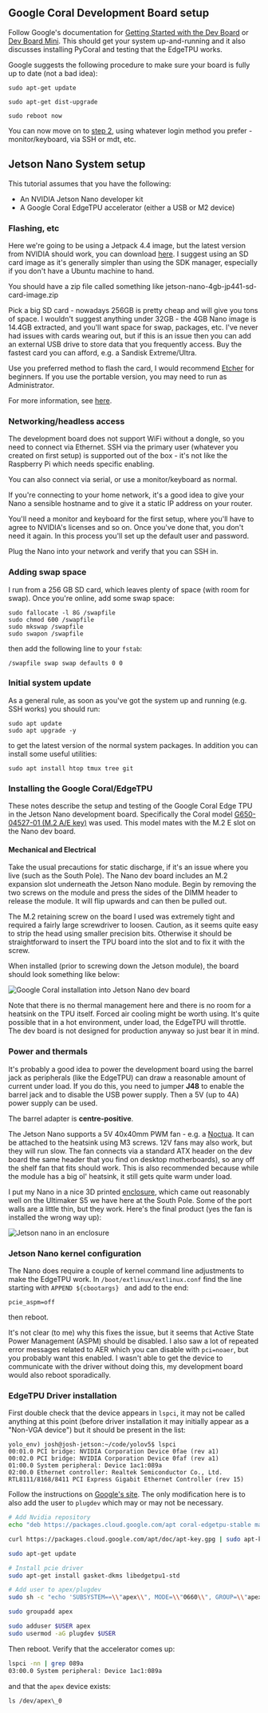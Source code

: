 ## Google Coral Development Board setup

Follow Google's documentation for [Getting Started with the Dev Board](https://coral.ai/docs/dev-board/get-started/)  or [Dev Board Mini](https://coral.ai/docs/dev-board-mini). This should get your system up-and-running and it also discusses installing PyCoral and testing that the EdgeTPU works.

Google suggests the following procedure to make sure your board is fully up to date (not a bad idea):

```
sudo apt-get update

sudo apt-get dist-upgrade

sudo reboot now
```

You can now move on to [step 2](), using whatever login method you prefer - monitor/keyboard, via SSH or mdt, etc.

## Jetson Nano System setup

This tutorial assumes that you have the following:

* An NVIDIA Jetson Nano developer kit
* A Google Coral EdgeTPU accelerator (either a USB or M2 device)

### Flashing, etc

Here we're going to be using a Jetpack 4.4 image, but the latest version from NVIDIA should work, you can download [here](https://developer.nvidia.com/embedded/jetpack). I suggest using an SD card image as it's generally simpler than using the SDK manager, especially if you don't have a Ubuntu machine to hand.

You should have a zip file called something like jetson-nano-4gb-jp441-sd-card-image.zip

Pick a big SD card - nowadays 256GB is pretty cheap and will give you tons of space. I wouldn't suggest anything under 32GB - the 4GB Nano image is 14.4GB extracted, and you'll want space for swap, packages, etc. I've never had issues with cards wearing out, but if this is an issue then you can add an external USB drive to store data that you frequently access. Buy the fastest card you can afford, e.g. a Sandisk Extreme/Ultra.

Use you preferred method to flash the card, I would recommend [Etcher](https://www.balena.io/etcher/) for beginners. If you use the portable version, you may need to run as Administrator.

For more information, see [here](http://docs.nvidia.com/jetson/jetpack/install-jetpack/index.html).

### Networking/headless access

The development board does not support WiFi without a dongle, so you need to connect via Ethernet. SSH via the primary user (whatever you created on first setup) is supported out of the box - it's not like the Raspberry Pi which needs specific enabling.

You can also connect via serial, or use a monitor/keyboard as normal.

If you're connecting to your home network, it's a good idea to give your Nano a sensible hostname and to give it a static IP address on your router.

You'll need a monitor and keyboard for the first setup, where you'll have to agree to NVIDIA's licenses and so on. Once you've done that, you don't need it again. In this process you'll set up the default user and password.

Plug the Nano into your network and verify that you can SSH in.

### Adding swap space

I run from a 256 GB SD card, which leaves plenty of space (with room for swap). Once you're online, add some swap space:

```
sudo fallocate -l 8G /swapfile
sudo chmod 600 /swapfile
sudo mkswap /swapfile
sudo swapon /swapfile
```

then add the following line to your `fstab`:

```
/swapfile swap swap defaults 0 0
```

### Initial system update

As a general rule, as soon as you've got the system up and running (e.g. SSH works) you should run:

```
sudo apt update
sudo apt upgrade -y
```

to get the latest version of the normal system packages. In addition you can install some useful utilities:

```
sudo apt install htop tmux tree git 
```

### Installing the Google Coral/EdgeTPU

These notes describe the setup and testing of the Google Coral Edge TPU in the Jetson Nano development board. Specifically the Coral model [G650-04527-01 (M.2 A/E key)](https://www.mouser.co.uk/new/google/coral-m2-accelerator-ae/) was used. This model mates with the M.2 E slot on the Nano dev board.

#### Mechanical and Electrical

Take the usual precautions for static discharge, if it's an issue where you live (such as the South Pole). The Nano dev board includes an M.2 expansion slot underneath the Jetson Nano module. Begin by removing the two screws on the module and press the sides of the DIMM header to release the module. It will flip upwards and can then be pulled out.

The M.2 retaining screw on the board I used was extremely tight and required a fairly large screwdriver to loosen. Caution, as it seems quite easy to strip the head using smaller precision bits. Otherwise it should be straightforward to insert the TPU board into the slot and to fix it with the screw.

When installed (prior to screwing down the Jetson module), the board should look something like below:

![Google Coral installation into Jetson Nano dev board](../main/images/jetson_nano_coral.png)

Note that there is no thermal management here and there is no room for a heatsink on the TPU itself. Forced air cooling might be worth using. It's quite possible that in a hot environment, under load, the EdgeTPU will throttle. The dev board is not designed for production anyway so just bear it in mind.

### Power and thermals

It's probably a good idea to power the development board using the barrel jack as peripherals (like the EdgeTPU) can draw a reasonable amount of current under load. If you do this, you need to jumper **J48** to enable the barrel jack and to disable the USB power supply. Then a 5V (up to 4A) power supply can be used.

The barrel adapter is **centre-positive**.

The Jetson Nano supports a 5V 40x40mm PWM fan - e.g. a [Noctua](https://noctua.at/en/products/fan/nf-a4x10-5v-pwm). It can be attached to the heatsink using M3 screws. 12V fans may also work, but they will run slow. The fan connects via a standard ATX header on the dev board the same header that you find on desktop motherboards), so any off the shelf fan that fits should work. This is also recommended because while the module has a big ol' heatsink, it still gets quite warm under load.

I put my Nano in a nice 3D printed [enclosure](https://www.thingiverse.com/thing:3518410), which came out reasonably well on the Ultimaker S5 we have here at the South Pole. Some of the port walls are a little thin, but they work. Here's the final product (yes the fan is installed the wrong way up):

![Jetson nano in an enclosure](../main/images/jetson_nano_case.png)

### Jetson Nano kernel configuration

The Nano does require a couple of kernel command line adjustments to make the EdgeTPU work. In `/boot/extlinux/extlinux.conf` find the line starting with `APPEND ${cbootargs} ` and add to the end:

```
pcie_aspm=off
```

then reboot.

It's not clear (to me) why this fixes the issue, but it seems that Active State Power Management (ASPM) should be disabled. I also saw a lot of repeated error messages related to AER which you can disable with `pci=noaer`, but you probably want this enabled. I wasn't able to get the device to communicate with the driver without doing this, my development board would also reboot sporadically.

### EdgeTPU Driver installation

First double check that the device appears in `lspci`, it may not be called anything at this point (before driver installation it may initially appear as a "Non-VGA device") but it should be present in the list:

```
yolo_env) josh@josh-jetson:~/code/yolov5$ lspci
00:01.0 PCI bridge: NVIDIA Corporation Device 0fae (rev a1)
00:02.0 PCI bridge: NVIDIA Corporation Device 0faf (rev a1)
01:00.0 System peripheral: Device 1ac1:089a 
02:00.0 Ethernet controller: Realtek Semiconductor Co., Ltd. RTL8111/8168/8411 PCI Express Gigabit Ethernet Controller (rev 15)
```

Follow the instructions on [Google's site](https://coral.ai/docs/m2/get-started/). The only modification here is to also add the user to `plugdev` which may or may not be necessary.

```bash
# Add Nvidia repository
echo "deb https://packages.cloud.google.com/apt coral-edgetpu-stable main" | sudo tee /etc/apt/sources.list.d/coral-edgetpu.list

curl https://packages.cloud.google.com/apt/doc/apt-key.gpg | sudo apt-key add -

sudo apt-get update

# Install pcie driver
sudo apt-get install gasket-dkms libedgetpu1-std

# Add user to apex/plugdev
sudo sh -c "echo 'SUBSYSTEM==\\"apex\\", MODE=\\"0660\\", GROUP=\\"apex\\"' >> /etc/udev/rules.d/65-apex.rules"

sudo groupadd apex

sudo adduser $USER apex
sudo usermod -aG plugdev $USER
```

Then reboot. Verify that the accelerator comes up:

```bash
lspci -nn | grep 089a
03:00.0 System peripheral: Device 1ac1:089a
```

and that the `apex` device exists:

```
ls /dev/apex\_0
```


